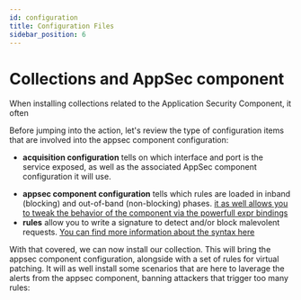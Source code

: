 ```yaml
---
id: configuration
title: Configuration Files
sidebar_position: 6
---
```


# Collections and AppSec component

When installing collections related to the Application Security Component, it often

Before jumping into the action, let's review the type of configuration items that are involved into the appsec component configuration:

- **acquisition configuration** tells on which interface and port is the service exposed, as well as the associated AppSec component configuration it will use.
<!--@sbl we need anchor for the on_whatever and expr helpers -->
- **appsec component configuration** tells which rules are loaded in inband (blocking) and out-of-band (non-blocking)
  phases. [it as well allows you to tweak the behavior of the component via the powerfull expr bindings](/appsec/rules_syntax.md)
- **rules** allow you to write a signature to detect and/or block malevolent requests. [You can find more information about the syntax here](/appsec/rules_syntax.md)

With that covered, we can now install our collection. This will bring the appsec component configuration, alongside with a set of rules for virtual patching. It will as well install some scenarios that are here to laverage the alerts from the appsec component, banning attackers that trigger too many rules:
